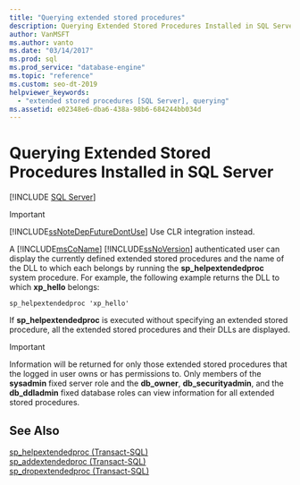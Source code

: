 ```yaml
---
title: "Querying extended stored procedures"
description: Querying Extended Stored Procedures Installed in SQL Server
author: VanMSFT
ms.author: vanto
ms.date: "03/14/2017"
ms.prod: sql
ms.prod_service: "database-engine"
ms.topic: "reference"
ms.custom: seo-dt-2019
helpviewer_keywords:
  - "extended stored procedures [SQL Server], querying"
ms.assetid: e02348e6-dba6-438a-98b6-684244bb034d
---
```

# Querying Extended Stored Procedures Installed in SQL Server
 [!INCLUDE [SQL Server](../../includes/applies-to-version/sqlserver.md)]
    
> [!IMPORTANT]  
>  [!INCLUDE[ssNoteDepFutureDontUse](../../includes/ssnotedepfuturedontuse-md.md)] Use CLR integration instead.  
  
 A [!INCLUDE[msCoName](../../includes/msconame-md.md)] [!INCLUDE[ssNoVersion](../../includes/ssnoversion-md.md)] authenticated user can display the currently defined extended stored procedures and the name of the DLL to which each belongs by running the **sp_helpextendedproc** system procedure. For example, the following example returns the DLL to which **xp_hello** belongs:  
  
```  
sp_helpextendedproc 'xp_hello'  
```  
  
 If **sp_helpextendedproc** is executed without specifying an extended stored procedure, all the extended stored procedures and their DLLs are displayed.  
  
> [!IMPORTANT]  
>  Information will be returned for only those extended stored procedures that the logged in user owns or has permissions to. Only members of the **sysadmin** fixed server role and the **db_owner**, **db_securityadmin**, and the **db_ddladmin** fixed database roles can view information for all extended stored procedures.  
  
## See Also  
 [sp_helpextendedproc &#40;Transact-SQL&#41;](../../relational-databases/system-stored-procedures/sp-helpextendedproc-transact-sql.md)   
 [sp_addextendedproc &#40;Transact-SQL&#41;](../../relational-databases/system-stored-procedures/sp-addextendedproc-transact-sql.md)   
 [sp_dropextendedproc &#40;Transact-SQL&#41;](../../relational-databases/system-stored-procedures/sp-dropextendedproc-transact-sql.md)  
  
  
